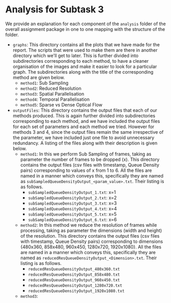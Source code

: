 # Analysis for Subtask 3
We provide an explanation for each component of the `analysis` folder of the overall assignment package in one to one mapping with the structure of the folder.
- `graphs`: This directory contains all the plots that we have made for the report. The scripts that were used to make them are there in another directory which we'll get to later. This is further divided into subdirectories corresponding to each method, to have a cleaner organisation of the images and make it easier to look for a particular graph. The subdirectories along with the title of the corresponding method are given below.
    - `method1`: Sub Sampling
    - `method2`: Reduced Resolution
    - `method3`: Spatial Parallelisation
    - `method4`: Temporal Parallelisation
    - `method5`: Sparse vs Dense Optical Flow
- `outputFiles`: This directory contains the output files that each of our methods produced. This is again further divided into subdirectories corresponding to each method, and we have included the output files for each set of parameters and each method we tried. However for methods 3 and 4, since the output files remain the same irrespective of the parameter, we have included just one file to avoid unnecessary redundancy. A listing of the files along with their description is given below.
    - `method1`: In this we perform Sub Sampling of frames, taking as parameter the number of frames to be dropped (x). This directory contains the output files (csv files with timestamp, Queue Density pairs) corresponding to values of x from 1 to 6. All the files are named in a manner which conveys this, specifically they are named as `subSampledQueueDensityOutput_<param_value>.txt`. Their listing is as follows.
        - `subSampledQueueDensityOutput_1.txt`: x=1
        - `subSampledQueueDensityOutput_2.txt`: x=2
        - `subSampledQueueDensityOutput_3.txt`: x=3
        - `subSampledQueueDensityOutput_4.txt`: x=4
        - `subSampledQueueDensityOutput_5.txt`: x=5
        - `subSampledQueueDensityOutput_6.txt`: x=6
    - `method2`: In this method we reduce the resolution of frames while processing, taking as parameter the dimensions (width and height) of the resolution. This directory contains the output files (csv files with timestamp, Queue Density pairs) corresponding to dimensions {480x360, 858x480, 960x450, 1280x720, 1920x1080}. All the files are named in a manner which conveys this, specifically they are named as `reducedResQueueDensityOutput_<Dimension>.txt`. Their listing is as follows.
        - `reducedResQueueDensityOutput_480x360.txt`
        - `reducedResQueueDensityOutput_858x480.txt`
        - `reducedResQueueDensityOutput_960x450.txt`
        - `reducedResQueueDensityOutput_1280x720.txt`
        - `reducedResQueueDensityOutput_1920x1080.txt`
    - `method3`: 